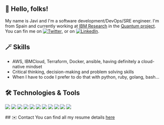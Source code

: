 ## 👋 Hello, folks! 
My name is Javi and I'm a software development/DevOps/SRE engineer. I'm from Spain and currently working at [IBM Research](https://research.ibm.com/) in the [Quantum project](https://www.ibm.com/quantum-computing/). You can fin me on [![Twitter][1.2]][1], or on [![LinkedIn][3.2]][3].

## 🪄  Skills 
* AWS, IBMCloud, Terraform, Docker, ansible, having definitely a cloud-native mindset
* Critical thinking, decision-making and problem solving skills
* When I have to code I prefer to do that with python, ruby, golang, bash...

## 🛠 Technologies & Tools
![](https://img.shields.io/badge/OS-Linux-informational?style=flat&logo=linux)
![](https://img.shields.io/badge/Editor-vim-informational?style=flat&logo=vim)
![](https://img.shields.io/badge/Code-Python-informational?style=flat&logo=python)
![](https://img.shields.io/badge/Code-Golang-informational?style=flat&logo=go)
![](https://img.shields.io/badge/Code-Make-informational?style=flat&logo=cmake)
![](https://img.shields.io/badge/Shell-Bash-informational?style=flat&logo=gnu-bash)
![](https://img.shields.io/badge/Tools-PostgreSQL-informational?style=flat&logo=postgresql)
![](https://img.shields.io/badge/Tools-MongoDB-informational?style=flat&logo=mongodb)
![](https://img.shields.io/badge/Tools-Docker-informational?style=flat&logo=docker)
![](https://img.shields.io/badge/Tools-Kubernetes-informational?style=flat&logo=kubernetes)
![](https://img.shields.io/badge/Tools-Red_Hat_OpenShift-informational?style=flat&logo=red-hat-open-shift)

## ✉️ Contact
You can find all my resume details [here](https://github.com/jjuarez/about.me)

<!-- links to social media icons -->

<!-- icons with padding -->
[1.1]: http://i.imgur.com/tXSoThF.png (twitter icon with padding)
[2.1]: http://i.imgur.com/0o48UoR.png (github icon with padding)

<!-- icons without padding -->
[1.2]: http://i.imgur.com/wWzX9uB.png (twitter icon without padding)
[2.2]: http://i.imgur.com/9I6NRUm.png (github icon without padding)
[3.2]: https://raw.githubusercontent.com/MartinHeinz/MartinHeinz/master/linkedin-3-16.png (LinkedIn icon without padding)

<!-- links to your social media accounts -->
[1]: https://twitter.com/thejtoken
[2]: https://github.com/jjuarez
[3]: https://www.linkedin.com/in/javierjuarez/

<!-- Resources -->
<!-- Icons: https://simpleicons.org/ -->
<!-- GitHub Stats: https://github.com/anuraghazra/github-readme-stats -->
<!-- Emojis: https://emojipedia.org/emoji/ -->
<!-- HTML Emojis: https://www.fileformat.info/index.htm -->
<!-- Shields: https://shields.io/ -->
<!-- Awesome GitHub Profile README: https://github.com/abhisheknaiidu/awesome-github-profile-readme -->
